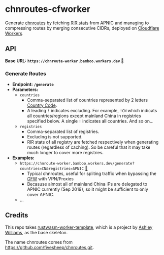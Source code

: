 # chnroutes-cfworker
Generate <abbr title="routes of mainland China">chnroutes</abbr> by fetching [RIR stats](https://www.apnic.net/about-apnic/corporate-documents/documents/resource-guidelines/rir-statistics-exchange-format/) from APNIC and managing to compressing routes by merging consecutive CIDRs, deployed on [Cloudflare Workers](https://workers.cloudflare.com/). 

## API
**Base URL: `https://chnroute-worker.bamboo.workers.dev` [🔗](https://chnroute-worker.bamboo.workers.dev)**

### Generate Routes
- **Endpoint: `/generate`**
- **Parameters:**
    - `countries`
        - Comma-separated list of countries represented by 2 letters [Country Code](https://en.wikipedia.org/wiki/ISO_3166-1_alpha-2).
        - A leading `!` indicates excluding. For example, `!CN` which indicats all countries/regions except mainland China in registries specified below. A single `!` indicates all countries. And so on...
    - `registries`
        - Comma-separated list of registries. 
        - Excluding is not supported.
        - RIR stats of all registry are fetched respectively when generating routes (regardless of caching). So be careful that it may take much longer to cover more registries.
- **Examples:**
    - `https://chnroute-worker.bamboo.workers.dev/generate?countries=CN&registries=APNIC` [🔗](https://chnroute-worker.bamboo.workers.dev/generate?countries=CN&registries=APNIC)
        - Typical chnroutes, useful for spliting traffic when bypassing the [GFW](https://en.wikipedia.org/wiki/Great_Firewall) with VPN/Proxies 
        - Becasuse almost all of mainland China IPs are delegated to APNIC currently (Sep 2019), so it might be sufficient to only cover APNIC.
    - ...



## Credits
This repo takes [rustwasm-worker-template](https://github.com/cloudflare/rustwasm-worker-template), which is a project by [Ashley Williams](https://github.com/ashleygwilliams), as the base skeleton.

The name chnroutes comes from https://github.com/fivesheep/chnroutes.git.